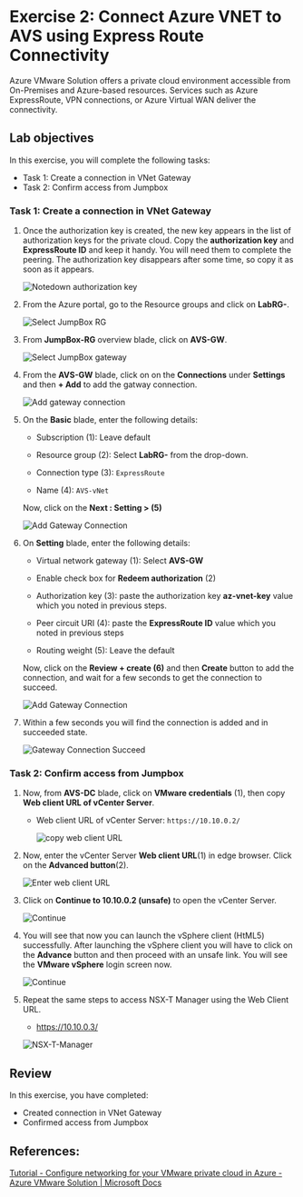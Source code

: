# Exercise 2: Connect Azure VNET to AVS using Express Route Connectivity 

Azure VMware Solution offers a private cloud environment accessible from On-Premises and Azure-based resources. Services such as Azure ExpressRoute, VPN connections, or Azure Virtual WAN deliver the connectivity.

## Lab objectives

In this exercise, you will complete the following tasks:

+ Task 1: Create a connection in VNet Gateway
+ Task 2: Confirm access from Jumpbox

### Task 1: Create a connection in VNet Gateway

1. Once the authorization key is created, the new key appears in the list of authorization keys for the private cloud. Copy the **authorization key** and **ExpressRoute ID** and keep it handy. You will need them to complete the peering. The authorization key disappears after some time, so copy it as soon as it appears.

   ![Notedown authorization key](../Images/copy-id-and-key.jpg)

2. From the Azure portal, go to the Resource groups and click on **LabRG-<inject key="DeploymentID" />**.

   ![Select JumpBox RG](../Images/jumbox-rg.1.png)

3. From **JumpBox-RG** overview blade, click on **AVS-GW**.

   ![Select JumpBox gateway](../Images/M1-T1-E2-O1.1.png)

4. From the **AVS-GW** blade, click on on the **Connections** under **Settings** and then **+ Add** to add the gatway connection.
    
   ![Add gateway connection](../Images/img.png)
   
5. On the **Basic** blade, enter the following details:

   * Subscription (1): Leave default

   * Resource group (2): Select **LabRG-<inject key="DeploymentID" />** from the drop-down.

   * Connection type (3): `ExpressRoute`

   * Name (4): `AVS-vNet`

   Now, click on the **Next : Setting > (5)**

   ![Add Gateway Connection](../Images/M1-T1-S5-1.1.png)

6. On **Setting** blade, enter the following details:
     
     * Virtual network gateway (1): Select **AVS-GW**

     * Enable check box for **Redeem authorization** (2)

     * Authorization key (3): paste the authorization key **az-vnet-key** value which you noted in previous steps. 
     * Peer circuit URI (4): paste the **ExpressRoute ID** value which you noted in previous steps
     * Routing weight (5): Leave the default

    Now, click on the **Review + create (6)** and then **Create** button to add the connection, and wait for a few seconds to get the connection to succeed.
    
   ![Add Gateway Connection](../Images/M1-T1-S5.png)
    
6. Within a few seconds you will find the connection is added and in succeeded state.

      ![Gateway Connection Succeed](../Images/AVS-GW.png)

### Task 2: Confirm access from Jumpbox

1. Now, from **AVS-DC** blade, click on **VMware credentials** (1), then copy **Web client URL of vCenter Server**.

    * Web client URL of vCenter Server: `https://10.10.0.2/`

      ![copy web client URL](../Images/vCenterWebClientURLcopy.jpg)

2. Now, enter the vCenter Server **Web client URL**(1) in edge browser. Click on the **Advanced button**(2).

   ![Enter web client URL](../Images/enter-vcenter-url.jpg)

3. Click on **Continue to 10.10.0.2 (unsafe)** to open the vCenter Server. 

   ![Continue](../Images/continue-unsafe-vcenter-url.jpg)
   
4. You will see that now you can launch the vSphere client (HtML5) successfully. After launching the vSphere client you will have to click on the **Advance** button and then proceed with an unsafe link. You will see the **VMware vSphere** login screen now.

   ![Continue](../Images/vmware-vsphere-login-page.jpg)
   
5. Repeat the same steps to access NSX-T Manager using the Web Client URL.
    * https://10.10.0.3/

     ![NSX-T-Manager](../Images/NSX-T-Manager.jpg)  
   

## Review
In this exercise, you have completed:
- Created connection in VNet Gateway
- Confirmed access from Jumpbox
 

## References:
[Tutorial - Configure networking for your VMware private cloud in Azure - Azure VMware Solution | Microsoft Docs](https://docs.microsoft.com/en-us/azure/azure-vmware/tutorial-configure-networking#connect-expressroute-to-the-virtual-network-gateway)
 
